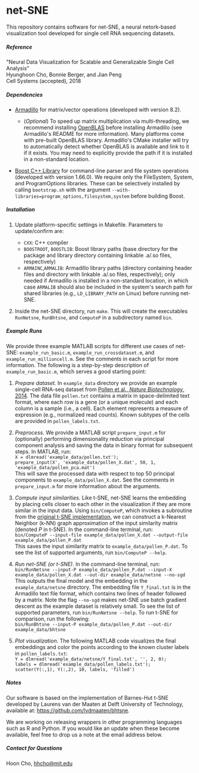 # net-SNE

This repository contains software for net-SNE, a neural netork-based visualization tool developed for single cell RNA sequencing datasets.

##### Reference
"Neural Data Visualization for Scalable and Generalizable Single Cell Analysis"\
Hyunghoon Cho, Bonnie Berger, and Jian Peng\
Cell Systems (accepted), 2018

##### Dependencies
- [Armadillo](http://arma.sourceforge.net/) for matrix/vector operations (developed with version 8.2).
    - (*Optional*) To speed up matrix multiplication via multi-threading, we recommend installing [OpenBLAS](http://www.openblas.net/) before installing Armadillo (see Armadillo's README for more information). Many platforms come with pre-built OpenBLAS library. Armadillo's CMake installer will try to automatically detect whether OpenBLAS is available and link to it if it exists. You may need to explicitly provide the path if it is installed in a non-standard location.

- [Boost C++ Library](https://www.boost.org/) for command-line parser and file system operations (developed with version 1.66.0). We require only the FileSystem, System, and ProgramOptions libraries. These can be selectively installed by calling `bootstrap.sh` with the argument `--with-libraries=program_options,filesystem,system` before building Boost.

##### Installation
1. Update platform-specific settings in Makefile. Parameters to update/confirm are:
    - `CXX`: C++ compiler
    - `BOOSTROOT`, `BOOSTLIB`: Boost library paths (base directory for the package and library directory containing linkable .a/.so files, respectively)
    - `ARMAINC`,`ARMALIB`: Armadillo library paths (directory containing header files and  directory with linkable .a/.so files, respectively); only needed if Armadillo is installed in a non-standard location, in which case `ARMALIB` should also be included in the system's search path for shared libraries (e.g., `LD_LIBRARY_PATH` on Linux) before running net-SNE.

2. Inside the net-SNE directory, run `make`. This will create the executables `RunNetsne`, `RunBhtsne`, and `ComputeP` in a subdirectory named `bin`.

##### Example Runs
We provide three example MATLAB scripts for different use cases of net-SNE: `example_run_basic.m`, `example_run_crossdataset.m`, and `example_run_millioncell.m`. See the comments in each script for more information. The following is a step-by-step description of `example_run_basic.m`, which serves a good starting point: 

1. *Prepare dataset.* In `example_data` directory we provide an example single-cell RNA-seq dataset from [Pollen et al., *Nature Biotechnology*, 2014](https://www.nature.com/articles/nbt.2967). The data file `pollen.txt` contains a matrix in space-delimited text format, where each row is a gene (or a unique molecule) and each column is a sample (i.e., a cell). Each element represents a measure of expression (e.g., normalized read counts). Known subtypes of the cells are provided in `pollen_labels.txt`.

2. *Preprocess.* We provide a MATLAB script `prepare_input.m` for (optionally) performing dimensionality reduction via principal component analysis and saving the data in binary format for subsequent steps. In MATLAB, run:\
`X = dlmread('example_data/pollen.txt');`\
`prepare_input(X', 'example_data/pollen_X.dat', 50, 1, 'example_data/pollen_pca.mat')`\
This will save the processed data with respect to top 50 principal components to `example_data/pollen_X.dat`. See the comments in `prepare_input.m` for more information about the arguments.

3. *Compute input similarities.* Like t-SNE, net-SNE learns the embedding by placing cells closer to each other in the visualization if they are more similar in the input data. Using `bin/ComputeP`, which invokes a subroutine from the [original t-SNE implementation](https://github.com/lvdmaaten/bhtsne), we can construct a k-Nearest Neighbor (k-NN) graph approximation of the input similarity matrix (denoted *P* in t-SNE). In the command-line terminal, run:\
`bin/ComputeP --input-file example_data/pollen_X.dat --output-file example_data/pollen_P.dat`\
This saves the input similarity matrix to `example_data/pollen_P.dat`. To see the list of supported arguments, run `bin/ComputeP --help`.

4. *Run net-SNE (or t-SNE)*. In the command-line terminal, run:\
`bin/RunNetsne --input-P example_data/pollen_P.dat --input-X example_data/pollen_X.dat --out-dir example_data/netsne --no-sgd`\
This outputs the final model and the embedding in the `example_data/netsne` directory. The embedding file `Y_final.txt` is in the Armadillo text file format, which contains two lines of header followed by a matrix. Note the flag `--no-sgd` makes net-SNE use batch gradient descent as the example dataset is relatively small. To see the list of supported parameters, run `bin/RunNetsne --help`. To run t-SNE for comparison, run the following:\
`bin/RunBhtsne --input-P example_data/pollen_P.dat --out-dir example_data/bhtsne`

5. *Plot visualization*. The following MATLAB code visualizes the final embeddings and color the points according to the known cluster labels in `pollen_labels.txt`:\
`Y = dlmread('example_data/netsne/Y_final.txt', '', 2, 0);`\
`labels = dlmread('example_data/pollen_labels.txt');`\
`scatter(Y(:,1), Y(:,2), 10, labels, 'filled')`

##### Notes
Our software is based on the implementation of Barnes-Hut t-SNE developed by Laurens van der Maaten at Delft University of Technology, available at: https://github.com/lvdmaaten/bhtsne.

We are working on releasing wrappers in other programming languages such as R and Python. If you would like an update when these become available, feel free to drop us a note at the email address below.

##### Contact for Questions
Hoon Cho, hhcho@mit.edu
